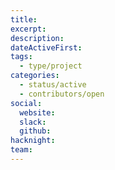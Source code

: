 ```yaml
---
title:
excerpt:
description:
dateActiveFirst:
tags:
  - type/project
categories:
  - status/active
  - contributors/open
social:
  website:
  slack:
  github:
hacknight:
team:
---
```

